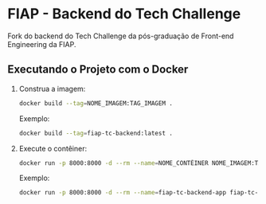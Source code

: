 # FIAP - Backend do Tech Challenge

Fork do backend do Tech Challenge da pós-graduação de Front-end Engineering da FIAP.

## Executando o Projeto com o Docker

1. Construa a imagem:

    ```bash
    docker build --tag=NOME_IMAGEM:TAG_IMAGEM .
    ```

    Exemplo:

     ```bash
    docker build --tag=fiap-tc-backend:latest .
    ```

2. Execute o contêiner:

    ```bash
    docker run -p 8000:8000 -d --rm --name=NOME_CONTÊINER NOME_IMAGEM:TAG_IMAGEM
    ```

    Exemplo:

    ```bash
    docker run -p 8000:8000 -d --rm --name=fiap-tc-backend-app fiap-tc-backend:latest
    ```
